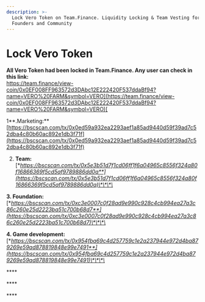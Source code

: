 ```yaml
---
description: >-
  Lock Vero Token on Team.Finance. Liquidity Locking & Team Vesting for Token
  Founders and Community
---
```


# Lock Vero Token

**All Vero Token had been locked in Team.Finance. Any user can check in this link:**  
[https://team.finance/view-coin/0x0EF008FF963572d3DAbc12E222420F537ddaBf94?name=VERO%20FARM&symbol=VERO](https://team.finance/view-coin/0x0EF008FF963572d3DAbc12E222420F537ddaBf94?name=VERO%20FARM&symbol=VERO)[  
](https://team.finance/view-coin/0x0EF008FF963572d3DAbc12E222420F537ddaBf94?name=VERO%20FARM&symbol=VERO)

1**.Marketing:**  
[https://bscscan.com/tx/0x0ed59a932ea2293aef1a85ad9440d59f39ad7c52dba4c80b60ac892e1db3f71f](https://bscscan.com/tx/0x0ed59a932ea2293aef1a85ad9440d59f39ad7c52dba4c80b60ac892e1db3f71f)

2. **Team:**  
[**https://bscscan.com/tx/0x5e3b51d7f1cd06ff1f6a04965c8556f324a80f16866369f5cd5af9789886dd0a**](https://bscscan.com/tx/0x5e3b51d7f1cd06ff1f6a04965c8556f324a80f16866369f5cd5af9789886dd0a)\*\*\*\*

**3. Foundation:**  
[**https://bscscan.com/tx/0xc3e0007c0f28ad9e990c928c4cb994ea27a3c86c260e25d2223ba51c700b68d7**](https://bscscan.com/tx/0xc3e0007c0f28ad9e990c928c4cb994ea27a3c86c260e25d2223ba51c700b68d7)\*\*\*\*

**4. Game development:**  
[**https://bscscan.com/tx/0x954fba69c4d257759c1e2a237944e972d4ba879269e59ad878819848e99e7491**](https://bscscan.com/tx/0x954fba69c4d257759c1e2a237944e972d4ba879269e59ad878819848e99e7491)\*\*\*\*

\*\*\*\*

\*\*\*\*

\*\*\*\*

